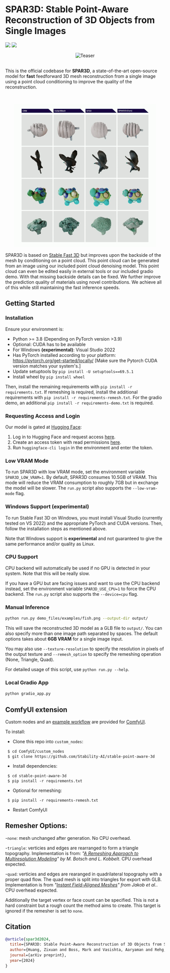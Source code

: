 # SPAR3D: Stable Point-Aware Reconstruction of 3D Objects from Single Images

<!--<a href="https://arxiv.org/abs/2408.00653"><img src="https://img.shields.io/badge/Arxiv-2408.00653-B31B1B.svg"></a>-->
<a href="https://huggingface.co/stabilityai/stable-point-aware-3d"><img src="https://img.shields.io/badge/%F0%9F%A4%97%20Model_Card-Huggingface-orange"></a> <a href="https://huggingface.co/spaces/stabilityai/stable-point-aware-3d"><img src="https://img.shields.io/badge/%F0%9F%A4%97%20Gradio%20Demo-Huggingface-orange"></a>

<div align="center">
  <img src="demo_files/turntable.gif" alt="Teaser">
</div>

<br>

This is the official codebase for **SPAR3D**, a state-of-the-art open-source model for **fast** feedforward 3D mesh reconstruction from a single image using a point cloud conditioning to improve the quality of the reconstruction.

<br>

<p align="center">
    <img width="450" src="demo_files/comp.gif"/>
</p>

SPAR3D is based on [Stable Fast 3D](https://github.com/Stability-AI/stable-fast-3d) but improves upon the backside of the mesh by conditioning on a point cloud. This point cloud can be generated from an image using our included point cloud denoising model. This point cloud can even be edited easily in external tools or our included gradio demo. With that missing backside details can be fixed. We further improve the prediction quality of materials using novel contributions. We achieve all of this while still maintaining the fast inference speeds.

## Getting Started

### Installation

Ensure your environment is:
- Python >= 3.8 (Depending on PyTorch version >3.9)
- Optional: CUDA has to be available
- For Windows **(experimental)**: Visual Studio 2022
- Has PyTorch installed according to your platform: https://pytorch.org/get-started/locally/ [Make sure the Pytorch CUDA version matches your system's.]
- Update setuptools by `pip install -U setuptools==69.5.1`
- Install wheel by `pip install wheel`

Then, install the remaining requirements with `pip install -r requirements.txt`.
If remeshing is required, install the additional requirements with `pip install -r requirements-remesh.txt`.
For the gradio demo, an additional `pip install -r requirements-demo.txt` is required.

### Requesting Access and Login

Our model is gated at [Hugging Face](https://huggingface.co):

1. Log in to Hugging Face and request access [here](https://huggingface.co/stabilityai/stable-point-aware-3d).
2. Create an access token with read permissions [here](https://huggingface.co/settings/tokens).
3. Run `huggingface-cli login` in the environment and enter the token.

### Low VRAM Mode

To run SPAR3D with low VRAM mode, set the environment variable `SPAR3D_LOW_VRAM=1`. By default, SPAR3D consumes 10.5GB of VRAM. This mode will reduce the VRAM consumption to roughly 7GB but in exchange the model will be slower. The `run.py` script also supports the `--low-vram-mode` flag.

### Windows Support **(experimental)**

To run Stable Fast 3D on Windows, you must install Visual Studio (currently tested on VS 2022) and the appropriate PyTorch and CUDA versions.
Then, follow the installation steps as mentioned above.

Note that Windows support is **experimental** and not guaranteed to give the same performance and/or quality as Linux.

### CPU Support

CPU backend will automatically be used if no GPU is detected in your system. Note that this will be really slow.

If you have a GPU but are facing issues and want to use the CPU backend instead, set the environment variable `SPAR3D_USE_CPU=1` to force the CPU backend. The `run.py` script also supports the `--device=cpu` flag.

### Manual Inference

```sh
python run.py demo_files/examples/fish.png --output-dir output/
```
This will save the reconstructed 3D model as a GLB file to `output/`. You can also specify more than one image path separated by spaces. The default options takes about **6GB VRAM** for a single image input.

You may also use `--texture-resolution` to specify the resolution in pixels of the output texture and `--remesh_option` to specify the remeshing operation (None, Triangle, Quad).

For detailed usage of this script, use `python run.py --help`.

### Local Gradio App

```sh
python gradio_app.py
```


## ComfyUI extension

Custom nodes and an [example workflow](./demo_files/workflows/spar3d_example.json) are provided for [ComfyUI](https://github.com/comfyanonymous/ComfyUI).

To install:

* Clone this repo into ```custom_nodes```:
 ```shell
  $ cd ComfyUI/custom_nodes
  $ git clone https://github.com/Stability-AI/stable-point-aware-3d
 ```
* Install dependencies:
 ```shell
  $ cd stable-point-aware-3d
  $ pip install -r requirements.txt
 ```
* Optional for remeshing:
 ```shell
  $ pip install -r requirements-remesh.txt
 ```
* Restart ComfyUI

## Remesher Options:

  -`none`: mesh unchanged after generation. No CPU overhead.

  -`triangle`: verticies and edges are rearranged to form a triangle topography. Implementation is from: *"[A Remeshing Approach to Multiresolution Modeling](https://github.com/sgsellan/botsch-kobbelt-remesher-libigl)" by M. Botsch and L. Kobbelt*. CPU overhead expected.

  -`quad`: verticies and edges are rearanged in quadrilateral topography with a proper quad flow. The quad mesh is split into triangles for export with GLB. Implementation is from *"[Instant Field-Aligned Meshes](https://github.com/wjakob/instant-meshes)" from Jakob et al.*. CPU overhead expected.

Additionally the target vertex or face count can be specified. This is not a hard constraint but a rough count the method aims to create. This target is ignored if the remesher is set to `none`.

## Citation
```BibTeX
@article{spar3d2024,
  title={SPAR3D: Stable Point-Aware Reconstruction of 3D Objects from Single Images},
  author={Huang, Zixuan and Boss, Mark and Vasishta, Aaryaman and Rehg, James Matthew and Jampani, Varun},
  journal={arXiv preprint},
  year={2024}
}
```
